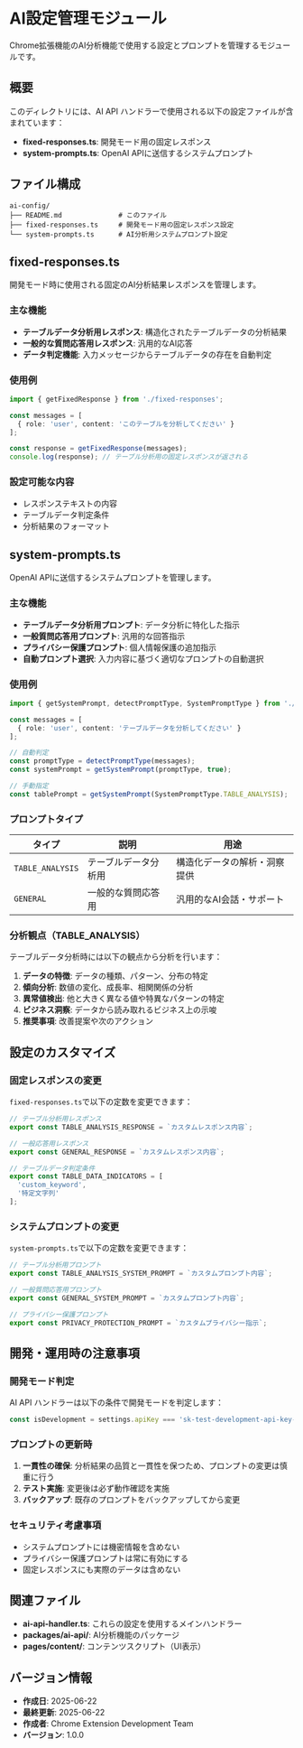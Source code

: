 # AI設定管理モジュール

Chrome拡張機能のAI分析機能で使用する設定とプロンプトを管理するモジュールです。

## 概要

このディレクトリには、AI API ハンドラーで使用される以下の設定ファイルが含まれています：

- **fixed-responses.ts**: 開発モード用の固定レスポンス
- **system-prompts.ts**: OpenAI APIに送信するシステムプロンプト

## ファイル構成

```
ai-config/
├── README.md              # このファイル
├── fixed-responses.ts     # 開発モード用の固定レスポンス設定
└── system-prompts.ts      # AI分析用システムプロンプト設定
```

## fixed-responses.ts

開発モード時に使用される固定のAI分析結果レスポンスを管理します。

### 主な機能

- **テーブルデータ分析用レスポンス**: 構造化されたテーブルデータの分析結果
- **一般的な質問応答用レスポンス**: 汎用的なAI応答
- **データ判定機能**: 入力メッセージからテーブルデータの存在を自動判定

### 使用例

```typescript
import { getFixedResponse } from './fixed-responses';

const messages = [
  { role: 'user', content: 'このテーブルを分析してください' }
];

const response = getFixedResponse(messages);
console.log(response); // テーブル分析用の固定レスポンスが返される
```

### 設定可能な内容

- レスポンステキストの内容
- テーブルデータ判定条件
- 分析結果のフォーマット

## system-prompts.ts

OpenAI APIに送信するシステムプロンプトを管理します。

### 主な機能

- **テーブルデータ分析用プロンプト**: データ分析に特化した指示
- **一般質問応答用プロンプト**: 汎用的な回答指示
- **プライバシー保護プロンプト**: 個人情報保護の追加指示
- **自動プロンプト選択**: 入力内容に基づく適切なプロンプトの自動選択

### 使用例

```typescript
import { getSystemPrompt, detectPromptType, SystemPromptType } from './system-prompts';

const messages = [
  { role: 'user', content: 'テーブルデータを分析してください' }
];

// 自動判定
const promptType = detectPromptType(messages);
const systemPrompt = getSystemPrompt(promptType, true);

// 手動指定
const tablePrompt = getSystemPrompt(SystemPromptType.TABLE_ANALYSIS);
```

### プロンプトタイプ

| タイプ | 説明 | 用途 |
|--------|------|------|
| `TABLE_ANALYSIS` | テーブルデータ分析用 | 構造化データの解析・洞察提供 |
| `GENERAL` | 一般的な質問応答用 | 汎用的なAI会話・サポート |

### 分析観点（TABLE_ANALYSIS）

テーブルデータ分析時には以下の観点から分析を行います：

1. **データの特徴**: データの種類、パターン、分布の特定
2. **傾向分析**: 数値の変化、成長率、相関関係の分析
3. **異常値検出**: 他と大きく異なる値や特異なパターンの特定
4. **ビジネス洞察**: データから読み取れるビジネス上の示唆
5. **推奨事項**: 改善提案や次のアクション

## 設定のカスタマイズ

### 固定レスポンスの変更

`fixed-responses.ts`で以下の定数を変更できます：

```typescript
// テーブル分析用レスポンス
export const TABLE_ANALYSIS_RESPONSE = `カスタムレスポンス内容`;

// 一般応答用レスポンス
export const GENERAL_RESPONSE = `カスタムレスポンス内容`;

// テーブルデータ判定条件
export const TABLE_DATA_INDICATORS = [
  'custom_keyword',
  '特定文字列'
];
```

### システムプロンプトの変更

`system-prompts.ts`で以下の定数を変更できます：

```typescript
// テーブル分析用プロンプト
export const TABLE_ANALYSIS_SYSTEM_PROMPT = `カスタムプロンプト内容`;

// 一般質問応答用プロンプト
export const GENERAL_SYSTEM_PROMPT = `カスタムプロンプト内容`;

// プライバシー保護プロンプト
export const PRIVACY_PROTECTION_PROMPT = `カスタムプライバシー指示`;
```

## 開発・運用時の注意事項

### 開発モード判定

AI API ハンドラーは以下の条件で開発モードを判定します：

```typescript
const isDevelopment = settings.apiKey === 'sk-test-development-api-key-placeholder';
```

### プロンプトの更新時

1. **一貫性の確保**: 分析結果の品質と一貫性を保つため、プロンプトの変更は慎重に行う
2. **テスト実施**: 変更後は必ず動作確認を実施
3. **バックアップ**: 既存のプロンプトをバックアップしてから変更

### セキュリティ考慮事項

- システムプロンプトには機密情報を含めない
- プライバシー保護プロンプトは常に有効にする
- 固定レスポンスにも実際のデータは含めない

## 関連ファイル

- **ai-api-handler.ts**: これらの設定を使用するメインハンドラー
- **packages/ai-api/**: AI分析機能のパッケージ
- **pages/content/**: コンテンツスクリプト（UI表示）

## バージョン情報

- **作成日**: 2025-06-22
- **最終更新**: 2025-06-22
- **作成者**: Chrome Extension Development Team
- **バージョン**: 1.0.0